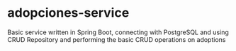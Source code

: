 # adopciones-service

Basic service written in Spring Boot, connecting with PostgreSQL and using CRUD Repository and performing the basic CRUD operations on adoptions
